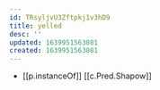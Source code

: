 ```yaml
---
id: TRsyljvU3Zftpkj1v3hD9
title: yelled
desc: ''
updated: 1639951563081
created: 1639951563081
---
```


- [[p.instanceOf]] [[c.Pred.Shapow]]

